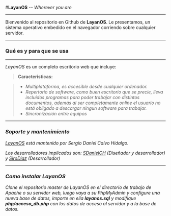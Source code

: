 #**LayanOS** -- *Wherever you are*

----------
Bienvenido al repositorio en Github de **LayanOS**. Le presentamos, un sistema operativo embedido en el navegador corriendo sobre cualquier servidor. 

----------


### Qué es y para que se usa
-------------
*LayanOS* es un completo escritorio web que incluye:

> **Caracteristicas:**

> -  <i class="icon-hdd">Multiplataforma, es accesible desde cualquier ordenador.
> - <i class="icon-file"></i>Repertorio de software, como buen escritorio que se precie, lleva incluidos programas para poder trabajar con distintos documentos, además al ser completamente online el usuario no está obligado a descargar ningun software para trabajar.
> - <i class="icon-refresh"></i> Sincronización entre equipos 

----------

### Soporte y mantenimiento

[LayanOS](http://www.layanos.tk/) está mantenido por Sergio Daniel Calvo Hidalgo. 

Los desarrolladores implicados son: 
[SDanielCH](https://github.com/sdanielch) (Diseñador y desarrollador) y [SiroDiaz](https://github.com/SiroDiaz) (Desarrollador)

----------

### Como instalar **LayanOS**

Clone el repositorio master de LayanOS en el directorio de trabajo de Apache o su servidor web, luego vaya a su *PhpMyAdmin* y configure una nueva base de datos, importe en ella **layanos.sql** y modifique **php/acceso_db.php** con los datos de acceso al servidor y a la base de datos.

